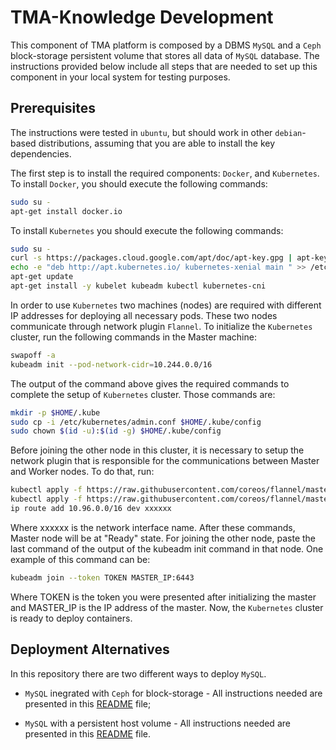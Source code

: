 # TMA-Knowledge Development
This component of TMA platform is composed by a DBMS `MySQL` and a `Ceph` block-storage persistent volume that stores all data of `MySQL` database.
The instructions provided below include all steps that are needed to set up this component in your local system for testing purposes.

## Prerequisites
The instructions were tested in `ubuntu`, but should work in other `debian`-based distributions, assuming that you are able to install the key dependencies.

The first step is to install the required components: `Docker`, and `Kubernetes`.
To install `Docker`, you should execute the following commands:

```sh
sudo su -
apt-get install docker.io
```
To install `Kubernetes` you should execute the following commands:

```sh
sudo su -
curl -s https://packages.cloud.google.com/apt/doc/apt-key.gpg | apt-key add 
echo -e "deb http://apt.kubernetes.io/ kubernetes-xenial main " >> /etc/apt/sources.list.d/kubernetes.list
apt-get update
apt-get install -y kubelet kubeadm kubectl kubernetes-cni
```

In order to use `Kubernetes` two machines (nodes) are required with different IP addresses for deploying all necessary pods.
These two nodes communicate through network plugin `Flannel`.
To initialize the `Kubernetes` cluster, run the following commands in the Master machine:

```sh
swapoff -a
kubeadm init --pod-network-cidr=10.244.0.0/16
```

The output of the command above gives the required commands to complete the setup of `Kubernetes` cluster. Those commands are:

```sh
mkdir -p $HOME/.kube
sudo cp -i /etc/kubernetes/admin.conf $HOME/.kube/config
sudo chown $(id -u):$(id -g) $HOME/.kube/config
```


Before joining the other node in this cluster, it is necessary to setup the network plugin that is responsible for the communications between Master and Worker nodes.
To do that, run:

```sh
kubectl apply -f https://raw.githubusercontent.com/coreos/flannel/master/Documentation/kube-flannel.yml
kubectl apply -f https://raw.githubusercontent.com/coreos/flannel/master/Documentation/k8s-manifests/kube-flannel-rbac.yml
ip route add 10.96.0.0/16 dev xxxxxx
```

Where xxxxxx is the network interface name.
After these commands, Master node will be at "Ready" state. For joining the other node, paste the last command of the output of the kubeadm init command in that node. One example of this command can be:

```sh
kubeadm join --token TOKEN MASTER_IP:6443
```

Where TOKEN is the token you were presented after initializing the master and MASTER_IP is the IP address of the master.
Now, the `Kubernetes` cluster is ready to deploy containers.

## Deployment Alternatives

In this repository there are two different ways to deploy `MySQL`. 

* `MySQL` inegrated with `Ceph` for block-storage - All instructions needed are presented in this [README](mysql/README.md) file;

* `MySQL` with a persistent host volume - All instructions needed are presented in this [README](mysql-host-volume/README.md) file.